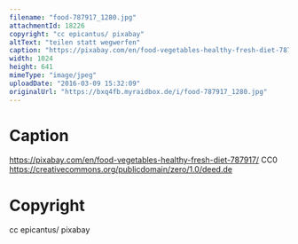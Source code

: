 ```yaml
---
filename: "food-787917_1280.jpg"
attachmentId: 18226
copyright: "cc epicantus/ pixabay"
altText: "teilen statt wegwerfen"
caption: "https://pixabay.com/en/food-vegetables-healthy-fresh-diet-787917/\nCC0\nhttps://creativecommons.org/publicdomain/zero/1.0/deed.de"
width: 1024
height: 641
mimeType: "image/jpeg"
uploadDate: "2016-03-09 15:32:09"
originalUrl: "https://bxq4fb.myraidbox.de/i/food-787917_1280.jpg"
---
```


# Caption

https://pixabay.com/en/food-vegetables-healthy-fresh-diet-787917/
CC0
https://creativecommons.org/publicdomain/zero/1.0/deed.de

# Copyright

cc epicantus/ pixabay
